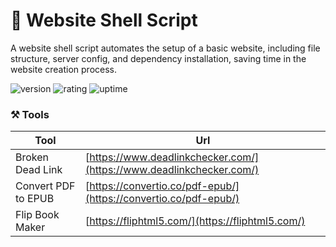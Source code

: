 # 🎉 Website Shell Script

A website shell script automates the setup of a basic website, including file structure, server config, and dependency installation, saving time in the website creation process.

![version](https://img.shields.io/badge/version-1.0-blue)
![rating](https://img.shields.io/badge/rating-★★★★★-yellow)
![uptime](https://img.shields.io/badge/uptime-100%25-brightgreen)

### ⚒️ Tools

| Tool | Url |
| --- | --- |
| Broken Dead Link | [https://www.deadlinkchecker.com/](https://www.deadlinkchecker.com/) |
| Convert PDF to EPUB | [https://convertio.co/pdf-epub/](https://convertio.co/pdf-epub/) |
| Flip Book Maker | [https://fliphtml5.com/](https://fliphtml5.com/) |